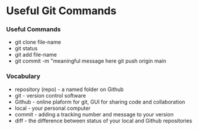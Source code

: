 # Useful Git Commands

### Useful Commands
- git clone file-name
- git status 
- git add file-name
- git commit -m "meaningful message here
git push origin main

### Vocabulary 
- repository (repo) - a named folder on Github
- git - version control software
- Github - online plaform for git, GUI for sharing code and collaboration
- local - your personal computer 
- commit - adding a tracking number and message to your version
- diff - the difference between status of your local and Github repositories
